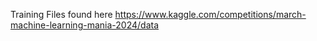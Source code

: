 Training Files found here 
https://www.kaggle.com/competitions/march-machine-learning-mania-2024/data